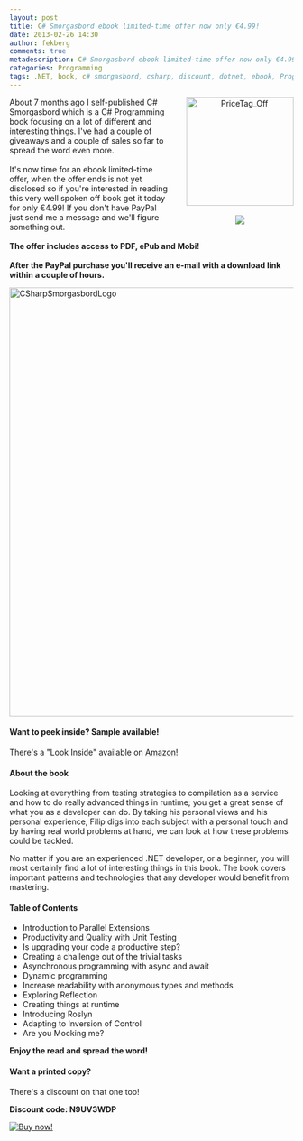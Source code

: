```yaml
---
layout: post
title: C# Smorgasbord ebook limited-time offer now only €4.99!
date: 2013-02-26 14:30
author: fekberg
comments: true
metadescription: C# Smorgasbord ebook limited-time offer now only €4.99!
categories: Programming
tags: .NET, book, c# smorgasbord, csharp, discount, dotnet, ebook, Programming
---
```

<p><span style="float: right; margin: 0; padding: 0; margin-left: 30px; text-align: center; clear: none !important;"><a href="https://www.paypal.com/cgi-bin/webscr?cmd=_s-xclick&hosted_button_id=5BWJRQAAJWEBW"><img src="https://cdn.filipekberg.se/fekberg-blog/wp-content/uploads/2013/02/PriceTag_Off.png" alt="PriceTag_Off" width="190" height="192" class="alignright size-full wp-image-1770"  /></a><br/><br/><a href="https://www.paypal.com/cgi-bin/webscr?cmd=_s-xclick&hosted_button_id=5BWJRQAAJWEBW"><img src="https://www.paypalobjects.com/en_US/SE/i/btn/btn_buynowCC_LG.gif" /></a></span>About 7 months ago I self-published C# Smorgasbord which is a C# Programming book focusing on a lot of different and interesting things. I've had a couple of giveaways and a couple of sales so far to spread the word even more.<br/><br/>It's now time for an ebook limited-time offer, when the offer ends is not yet disclosed so if you're interested in reading this very well spoken off book get it today for only €4.99! If you don't have PayPal just send me a message and we'll figure something out.<br/><br/><strong>The offer includes access to PDF, ePub and Mobi!<br/><br/>After the PayPal purchase you'll receive an e-mail with a download link within a couple of hours.</strong></p><!--excerpt-->

<img src="https://cdn.filipekberg.se/fekberg-blog/wp-content/uploads/2013/02/CSharpSmorgasbordLogo-1024x200.png" alt="CSharpSmorgasbordLogo" width="760"  class="alignright size-large wp-image-1796" />

<h4>Want to peek inside? Sample available!</h4>
There's a "Look Inside" available on <a href="http://www.amazon.com/C-Smorgasbord-Filip-Ekberg/dp/1468152106/">Amazon</a>!

<h4>About the book</h4>
Looking at everything from testing strategies to compilation as a service and how to do really advanced things in runtime; you get a great sense of what you as a developer can do. By taking his personal views and his personal experience, Filip digs into each subject with a personal touch and by having real world problems at hand, we can look at how these problems could be tackled.

No matter if you are an experienced .NET developer, or a beginner, you will most certainly find a lot of interesting things in this book. The book covers important patterns and technologies that any developer would benefit from mastering.

<h4>Table of Contents</h4>
<ul>
            <li>Introduction to Parallel Extensions</li>
            <li>Productivity and Quality with Unit Testing</li>
            <li>Is upgrading your code a productive step?</li>
            <li>Creating a challenge out of the trivial tasks</li>
            <li>Asynchronous programming with async and await</li>
            <li>Dynamic programming</li>
            <li>Increase readability with anonymous types and methods</li>
            <li>Exploring Reflection</li>
            <li>Creating things at runtime</li>
            <li>Introducing Roslyn</li>
            <li>Adapting to Inversion of Control</li>
            <li>Are you Mocking me?</li>
        </ul>

<strong>Enjoy the read and spread the word!</strong>

<h4>Want a printed copy?</h4>
There's a discount on that one too!

<strong>Discount code: N9UV3WDP</strong>

<a href="https://www.createspace.com/3759762" target="_blank"><img src="https://books.filipekberg.se/Content/Images/buy_now.gif" alt="Buy now!" /></a>

